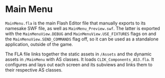 # Main Menu

`MainMenu.fla` is the main Flash Editor file that manually exports to its
namesake SWF file, as well as `MainMenu_Preview.swf`. The latter is exported
with the `MainMenuView.DEBUG` and `MainMenuView.USE_FIXTURES` flags on and the
`MainMenuView.SEND_COMMANDS` flag off, so it can be used as a standalone
application, outside of the game.

The FLA file links together the static assets in `/Assets` and the dynamic
assets in `/MainMenu` with AS classes. It loads `CLIK_Components_AS3.fla`.
It configures and lays out each screen and its subviews and links them to their
respective AS classes.
